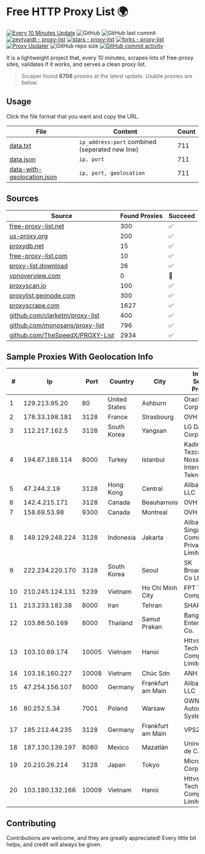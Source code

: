 
# Free HTTP Proxy List 🌍

[![Every 10 Minutes Update](https://github.com/mertguvencli/http-proxy-list/actions/workflows/main.yml/badge.svg?branch=main)](https://github.com/mertguvencli/http-proxy-list/actions/workflows/main.yml)
![GitHub](https://img.shields.io/github/license/mertguvencli/http-proxy-list)
![GitHub last commit](https://img.shields.io/github/last-commit/mertguvencli/http-proxy-list)
[![zevtyardt - proxy-list](https://img.shields.io/static/v1?label=zevtyardt&message=proxy-list&color=blue&logo=github)](https://github.com/zevtyardt/proxy-list "Go to GitHub repo")
[![stars - proxy-list](https://img.shields.io/github/stars/zevtyardt/proxy-list?style=social)](https://github.com/zevtyardt/proxy-list)
[![forks - proxy-list](https://img.shields.io/github/forks/zevtyardt/proxy-list?style=social)](https://github.com/zevtyardt/proxy-list)
[![Proxy Updater](https://github.com/zevtyardt/proxy-list/workflows/Proxy%20Updater/badge.svg)](https://github.com/zevtyardt/proxy-list/actions?query=workflow:"Proxy+Updater")
![GitHub repo size](https://img.shields.io/github/repo-size/zevtyardt/proxy-list)
[![GitHub commit activity](https://img.shields.io/github/commit-activity/m/zevtyardt/proxy-list?logo=commits)](https://github.com/zevtyardt/proxy-list/commits/main)

It is a lightweight project that, every 10 minutes, scrapes lots of free-proxy sites, validates if it works, and serves a clean proxy list.

> Scraper found **6708** proxies at the latest update. Usable proxies are below.

## Usage

Click the file format that you want and copy the URL.

|File|Content|Count|
|----|-------|-----|
|[data.txt](https://raw.githubusercontent.com/mertguvencli/http-proxy-list/main/proxy-list/data.txt)|`ip_address:port` combined (seperated new line)|711|
|[data.json](https://raw.githubusercontent.com/mertguvencli/http-proxy-list/main/proxy-list/data.json)|`ip, port`|711|
|[data-with-geolocation.json](https://raw.githubusercontent.com/mertguvencli/http-proxy-list/main/proxy-list/data-with-geolocation.json)|`ip, port, geolocation`|711|

## Sources

|Source|Found Proxies|Succeed|
|------|-------------|-------|
|[free-proxy-list.net](https://free-proxy-list.net)|300|✅|
|[us-proxy.org](https://www.us-proxy.org)|200|✅|
|[proxydb.net](http://proxydb.net)|15|✅|
|[free-proxy-list.com](https://free-proxy-list.com/?page=&port=&type%5B%5D=http&type%5B%5D=https&up_time=0&search=Search)|10|✅|
|[proxy-list.download](https://www.proxy-list.download/HTTP)|26|✅|
|[vpnoverview.com](https://vpnoverview.com/privacy/anonymous-browsing/free-proxy-servers)|0|🚫|
|[proxyscan.io](https://www.proxyscan.io)|100|✅|
|[proxylist.geonode.com](https://proxylist.geonode.com/api/proxy-list?limit=300&page=1&sort_by=lastChecked&sort_type=desc&protocols=http,https)|300|✅|
|[proxyscrape.com](https://api.proxyscrape.com/v2/?request=displayproxies&protocol=http&timeout=10000&country=all&ssl=all&anonymity=all)|1627|✅|
|[github.com/clarketm/proxy-list](https://raw.githubusercontent.com/clarketm/proxy-list/master/proxy-list-raw.txt)|400|✅|
|[github.com/monosans/proxy-list](https://raw.githubusercontent.com/monosans/proxy-list/main/proxies/http.txt)|796|✅|
|[github.com/TheSpeedX/PROXY-List](https://raw.githubusercontent.com/TheSpeedX/PROXY-List/master/http.txt)|2934|✅|


## Sample Proxies With Geolocation Info

|#|Ip|Port|Country|City|Internet Service Provider|
|-|--|----|-------|----|-------------------------|
|1|129.213.95.20|80|United States|Ashburn|Oracle Corporation|
|2|178.33.198.181|3128|France|Strasbourg|OVH SAS|
|3|112.217.162.5|3128|South Korea|Yangsan|LG DACOM Corporation|
|4|194.87.188.114|8000|Turkey|Istanbul|Kadir Huseyin Tezcan Nosspeed Internet Teknolojileri|
|5|47.244.2.19|3128|Hong Kong|Central|Alibaba.com LLC|
|6|142.4.215.171|3128|Canada|Beauharnois|OVH SAS|
|7|158.69.53.98|9300|Canada|Montreal|OVH SAS|
|8|149.129.248.224|3128|Indonesia|Jakarta|Alibaba.com Singapore E-Commerce Private Limited|
|9|222.234.220.170|3128|South Korea|Seoul|SK Broadband Co Ltd|
|10|210.245.124.131|5239|Vietnam|Ho Chi Minh City|FPT Telecom Company|
|11|213.233.182.38|8000|Iran|Tehran|SHARIF-EDU|
|12|103.86.50.169|8000|Thailand|Samut Prakan|Bangmod Enterprise Co.|
|13|103.10.69.174|10005|Vietnam|Hanoi|Httvserver Technology Company Limited|
|14|103.16.160.227|10008|Vietnam|Chúc Sơn|ANH|
|15|47.254.156.107|8000|Germany|Frankfurt am Main|Alibaba.com LLC|
|16|80.252.5.34|7001|Poland|Warsaw|GWNET Autonomus System|
|17|185.212.44.235|3128|Germany|Frankfurt am Main|VPS2day.com|
|18|187.130.139.197|8080|Mexico|Mazatlán|Uninet S.A. de C.V.|
|19|20.210.26.214|3128|Japan|Tokyo|Microsoft Corporation|
|20|103.180.132.166|10009|Vietnam|Hanoi|Httvserver Technology Company Limited|



## Contributing

Contributions are welcome, and they are greatly appreciated! Every
little bit helps, and credit will always be given.


